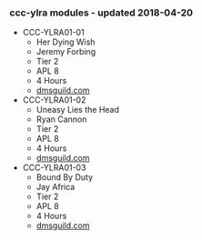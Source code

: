 ### ccc-ylra modules - updated 2018-04-20
* CCC-YLRA01-01
  * Her Dying Wish
  * Jeremy Forbing
  * Tier 2
  * APL 8
  * 4 Hours
  * [dmsguild.com](http://www.dmsguild.com/product/215448/CCCYLRA0101-Her-Dying-Wish)
* CCC-YLRA01-02
  * Uneasy Lies the Head
  * Ryan Cannon
  * Tier 2
  * APL 8
  * 4 Hours
  * [dmsguild.com](http://www.dmsguild.com/product/215484/CCCYLRA0102-Uneasy-Lies-the-Head)
* CCC-YLRA01-03
  * Bound By Duty
  * Jay Africa
  * Tier 2
  * APL 8
  * 4 Hours
  * [dmsguild.com](http://www.dmsguild.com/product/215508/CCCYLRA0103-Bound-By-Duty)
